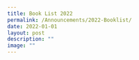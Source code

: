 ```yaml
---
title: Book List 2022
permalink: /Announcements/2022-Booklist/
date: 2022-01-01
layout: post
description: ""
image: ""
---
```

